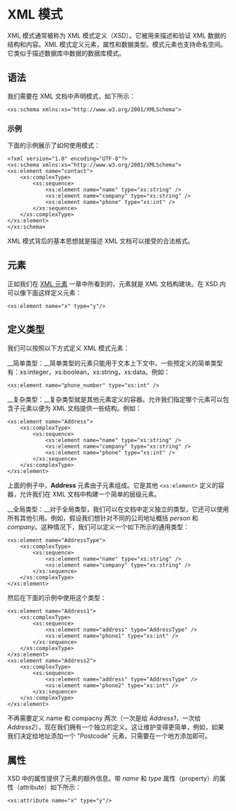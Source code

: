 # XML 模式

XML 模式通常被称为 XML 模式定义（XSD）。它被用来描述和验证 XML 数据的结构和内容。XML 模式定义元素，属性和数据类型。模式元素也支持命名空间。它类似于描述数据库中数据的数据库模式。

## 语法

我们需要在 XML 文档中声明模式，如下所示：

```
<xs:schema xmlns:xs="http://www.w3.org/2001/XMLSchema">
```

### 示例

下面的示例展示了如何使用模式：

```
<?xml version="1.0" encoding="UTF-8"?>
<xs:schema xmlns:xs="http://www.w3.org/2001/XMLSchema">
<xs:element name="contact">
	<xs:complexType>
		<xs:sequence>
			<xs:element name="name" type="xs:string" />
			<xs:element name="company" type="xs:string" />
			<xs:element name="phone" type="xs:int" />
		</xs:sequence>
	</xs:complexType>
</xs:element>
</xs:schema>
```

XML 模式背后的基本思想就是描述 XML 文档可以接受的合法格式。

## 元素

正如我们在 [XML 元素](xml_elements.md) 一章中所看到的，元素就是 XML 文档构建块。在 XSD 内可以像下面这样定义元素：

```
<xs:element name="x" type="y"/>
```

## 定义类型

我们可以按照以下方式定义 XML 模式元素：

__简单类型：__简单类型的元素只能用于文本上下文中。一些预定义的简单类型有：xs:integer，xs:boolean，xs:string，xs:data。例如：

```
<xs:element name="phone_number" type="xs:int" />
```

__复杂类型：__复杂类型就是其他元素定义的容器。允许我们指定哪个元素可以包含子元素以便为 XML 文档提供一些结构。例如：

```
<xs:element name="Address">
	<xs:complexType>
		<xs:sequence>
			<xs:element name="name" type="xs:string" />
			<xs:element name="company" type="xs:string" />
			<xs:element name="phone" type="xs:int" />
		</xs:sequence>
	</xs:complexType>
</xs:element>
```

上面的例子中，__Address__ 元素由子元素组成。它是其他 `<xs:element>` 定义的容器，允许我们在 XML 文档中构建一个简单的层级元素。

__全局类型：__对于全局类型，我们可以在文档中定义独立的类型，它还可以使用所有其他引用。例如，假设我们想针对不同的公司地址概括 _person_ 和 _company_。这种情况下，我们可以定义一个如下所示的通用类型：

```
<xs:element name="AddressType">
	<xs:complexType>
		<xs:sequence>
			<xs:element name="name" type="xs:string" />
			<xs:element name="company" type="xs:string" />
		</xs:sequence>
	</xs:complexType>
</xs:element>
```

然后在下面的示例中使用这个类型：

```
<xs:element name="Address1">
	<xs:complexType>
		<xs:sequence>
			<xs:element name="address" type="AddressType" />
			<xs:element name="phone1" type="xs:int" />
		</xs:sequence>
	</xs:complexType>
</xs:element>
<xs:element name="Address2">
	<xs:complexType>
		<xs:sequence>
			<xs:element name="address" type="AddressType" />
			<xs:element name="phone2" type="xs:int" />
		</xs:sequence>
	</xs:complexType>
</xs:element>
```

不再需要定义 name 和 compacny 两次（一次是给 _Address1_，一次给 _Address2_），现在我们拥有一个独立的定义。这让维护变得更简单，例如，如果我们决定给地址添加一个 "Postcode" 元素，只需要在一个地方添加即可。

## 属性

XSD 中的属性提供了元素的额外信息。带 _name_ 和 _type_ 属性（property）的属性（attribute）如下所示：

```
<xs:attribute name="x" type="y"/>
```